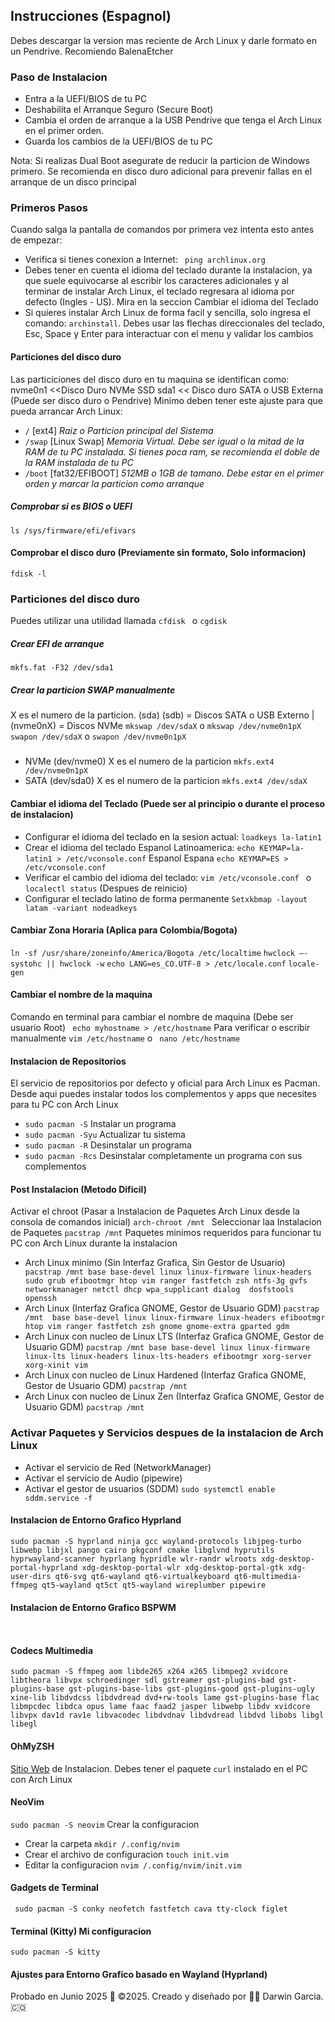 ## Instrucciones (Espagnol)
Debes descargar la version mas reciente de Arch Linux y darle formato en un Pendrive. Recomiendo BalenaEtcher
### Paso de Instalacion
- Entra a la UEFI/BIOS de tu PC
- Deshabilita el Arranque Seguro (Secure Boot)
- Cambia el orden de arranque a la USB Pendrive que tenga el Arch Linux en el primer orden.
- Guarda los cambios de la UEFI/BIOS de tu PC

 Nota: Si realizas Dual Boot asegurate de reducir la particion de Windows primero. Se recomienda en disco duro adicional para prevenir fallas en el arranque de un disco principal

### Primeros Pasos

Cuando salga la pantalla de comandos por primera vez intenta esto antes de empezar:
* Verifica si tienes conexion a Internet: ` ping archlinux.org`
* Debes tener en cuenta el idioma del teclado durante la instalacion, ya que suele equivocarse al escribir los caracteres adicionales y al terminar de instalar Arch Linux, el teclado regresara al idioma por defecto (Ingles - US). Mira en la seccion Cambiar el idioma del Teclado
* Si quieres instalar Arch Linux de forma facil y sencilla, solo ingresa el comando: ` archinstall `. Debes usar las flechas direccionales del teclado, Esc, Space y Enter para interactuar con el menu y validar los cambios
  
#### Particiones del disco duro
Las particiciones del disco duro en tu maquina se identifican como:
nvme0n1 <<Disco Duro NVMe SSD
sda1 << Disco duro SATA o USB Externa (Puede ser disco duro o Pendrive)
Minimo deben tener este ajuste para que pueda arrancar Arch Linux:
* `/` [ext4] _Raiz o Particion principal del Sistema_
* `/swap` [Linux Swap] _Memoria Virtual. Debe ser igual o la mitad de la RAM de tu PC instalada. Si tienes poca ram, se recomienda el doble de la RAM instalada de tu PC_
* `/boot` [fat32/EFIBOOT] _512MB o 1GB de tamano. Debe estar en el primer orden y marcar la particion como arranque_

##### Comprobar si es BIOS o UEFI
` ls /sys/firmware/efi/efivars `
#### Comprobar el disco duro (Previamente sin formato, Solo informacion)
` fdisk -l `

### Particiones del disco duro
Puedes utilizar una utilidad llamada `cfdisk `  o `cgdisk`

##### Crear EFI de arranque
` mkfs.fat -F32 /dev/sda1 `
##### Crear la particion SWAP manualmente
X es el numero de la particion. (sda) (sdb) = Discos SATA o USB Externo | (nvme0nX) = Discos NVMe
` mkswap /dev/sdaX ` o ` mkswap /dev/nvme0n1pX `
` swapon /dev/sdaX ` o ` swapon /dev/nvme0n1pX  `
##### 
* NVMe (dev/nvme0)
X es el numero de la particion
` mkfs.ext4 /dev/nvme0n1pX `
* SATA (dev/sda0)
X es el numero de la particion
` mkfs.ext4 /dev/sdaX `

#### Cambiar el idioma del Teclado (Puede ser al principio o durante el proceso de instalacion)
* Configurar el idioma del teclado en la sesion actual: ` loadkeys la-latin1 `
* Crear el idioma del teclado 
Espanol Latinoamerica: ` echo KEYMAP=la-latin1 > /etc/vconsole.conf `
Espanol Espana ` echo KEYMAP=ES > /etc/vconsole.conf `
* Verificar el cambio del idioma del teclado: `vim /etc/vconsole.conf ` o ` localectl status` (Despues de reinicio)
* Configurar el teclado latino de forma permanente ` Setxkbmap -layout latam -variant nodeadkeys `

#### Cambiar Zona Horaria (Aplica para Colombia/Bogota)
` ln -sf /usr/share/zoneinfo/America/Bogota /etc/localtime `
` hwclock –-systohc || hwclock -w `
` echo LANG=es_CO.UTF-8 > /etc/locale.conf `
` locale-gen `
#### Cambiar el nombre de la maquina

Comando en terminal para cambiar el nombre de maquina (Debe ser usuario Root)
` echo myhostname > /etc/hostname`
Para verificar o escribir manualmente
` vim /etc/hostname ` o ` nano /etc/hostname`

#### Instalacion de Repositorios
El servicio de repositorios por defecto y oficial para Arch Linux es Pacman. Desde aqui puedes instalar todos los complementos y apps que necesites para tu PC con Arch Linux
* ` sudo pacman -S ` Instalar un programa
* ` sudo pacman -Syu ` Actualizar tu sistema 
* ` sudo pacman -R ` Desinstalar un programa
* ` sudo pacman -Rcs ` Desinstalar completamente un programa con sus complementos
#### Post Instalacion (Metodo Dificil)

Activar el chroot (Pasar a Instalacion de Paquetes Arch Linux desde la consola de comandos inicial)
` arch-chroot /mnt  `
Seleccionar laa Instalacion de Paquetes
` pacstrap /mnt `
Paquetes minimos requeridos para funcionar tu PC con Arch Linux durante la instalacion
* Arch Linux minimo (Sin Interfaz Grafica, Sin Gestor de Usuario)
` pacstrap /mnt base base-devel linux linux-firmware linux-headers sudo grub efibootmgr htop vim ranger fastfetch zsh ntfs-3g gvfs networkmanager netctl dhcp wpa_supplicant dialog  dosfstools openssh`
* Arch Linux (Interfaz Grafica GNOME, Gestor de Usuario GDM)
` pacstrap /mnt  base base-devel linux linux-firmware linux-headers efibootmgr htop vim ranger fastfetch zsh gnome gnome-extra gparted gdm `
* Arch Linux con nucleo de Linux LTS (Interfaz Grafica GNOME, Gestor de Usuario GDM)
` pacstrap /mnt base base-devel linux linux-firmware linux-lts linux-headers linux-lts-headers efibootmgr xorg-server xorg-xinit vim `
* Arch Linux con nucleo de Linux Hardened (Interfaz Grafica GNOME, Gestor de Usuario GDM)
` pacstrap /mnt  `
*  Arch Linux con nucleo de Linux Zen (Interfaz Grafica GNOME, Gestor de Usuario GDM)
` pacstrap /mnt  `

### Activar Paquetes y Servicios despues de la instalacion de Arch Linux
* Activar el servicio de Red (NetworkManager)
  ` `
* Activar el servicio de Audio (pipewire)
  ` `
* Activar el gestor de usuarios (SDDM)
  ` sudo systemctl enable sddm.service -f `

#### Instalacion de Entorno Grafico Hyprland
`sudo pacman -S hyprland ninja gcc wayland-protocols libjpeg-turbo libwebp libjxl pango cairo pkgconf cmake libglvnd hyprutils hyprwayland-scanner hyprlang hypridle wlr-randr wlroots xdg-desktop-portal-hyprland xdg-desktop-portal-wlr xdg-desktop-portal-gtk xdg-user-dirs qt6-svg qt6-wayland qt6-virtualkeyboard qt6-multimedia-ffmpeg qt5-wayland qt5ct qt5-wayland wireplumber pipewire ` 

#### Instalacion de Entorno Grafico BSPWM
` `

#### Codecs Multimedia
` sudo pacman -S ffmpeg aom libde265 x264 x265 libmpeg2 xvidcore libtheora libvpx schroedinger sdl gstreamer gst-plugins-bad gst-plugins-base gst-plugins-base-libs gst-plugins-good gst-plugins-ugly xine-lib libdvdcss libdvdread dvd+rw-tools lame gst-plugins-base flac libmpcdec libdca opus lame faac faad2 jasper libwebp libdv xvidcore libvpx dav1d rav1e libvacodec libdvdnav libdvdread libdvd libobs libgl libegl ` 
#### OhMyZSH
[Sitio Web](https://ohmyz.sh/#install) de Instalacion. Debes tener el paquete `curl` instalado en el PC con Arch Linux

#### NeoVim
` sudo pacman -S neovim ` 
Crear la configuracion
* Crear la carpeta `mkdir /.config/nvim `
* Crear el archivo de configuracion ` touch init.vim `
* Editar la configuracion `nvim /.config/nvim/init.vim `

#### Gadgets de Terminal
` sudo pacman -S conky neofetch fastfetch cava tty-clock figlet`

#### Terminal (Kitty) Mi configuracion
` sudo pacman -S kitty ` 
#### Ajustes para Entorno Grafico basado en Wayland (Hyprland)


Probado en Junio 2025
🎯 ©2025. Creado y diseñado por 👨‍💻 Darwin Garcia. 🇨🇴
